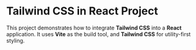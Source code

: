 # Tailwind CSS in React Project

This project demonstrates how to integrate **Tailwind CSS** into a **React** application. It uses **Vite** as the build tool, and **Tailwind CSS** for utility-first styling.

